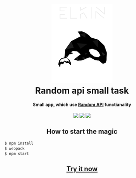 <h1 align="center">
  <br>
  <a href="https://github.com/elkinny">
    <img src="https://raw.githubusercontent.com/elkinny/Curriculum-Vitae/master/ekins_logo.png" alt="Elkin" width="200">    
  </a>
  <br>
    Random api small task
  <br>
</h1>

<h4 align="center">Small app, which use <a href="https://randomapi.com" target="_blank">Random API</a> functianality</h4>

<p align="center">
    <img src="https://forthebadge.com/images/badges/built-by-codebabes.svg">
    <img src="https://forthebadge.com/images/badges/made-with-javascript.svg">
    <img src="https://forthebadge.com/images/badges/powered-by-electricity.svg">
</p>

<h2 align="center"> How to start the magic </h2>

```sh
$ npm install
$ webpack
$ npm start
```

<h2 align="center">
  <a href="https://elkinny.github.io/Random-API/">Try it now</a>
</h2>
